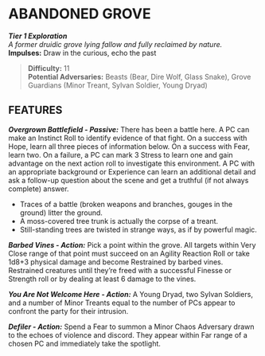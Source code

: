 # ABANDONED GROVE

***Tier 1 Exploration***  
*A former druidic grove lying fallow and fully reclaimed by nature.*  
**Impulses:** Draw in the curious, echo the past

> **Difficulty:** 11  
> **Potential Adversaries:** Beasts (Bear, Dire Wolf, Glass Snake), Grove Guardians (Minor Treant, Sylvan Soldier, Young Dryad)

## FEATURES

***Overgrown Battlefield - Passive:*** There has been a battle here. A PC can make an Instinct Roll to identify evidence of that fight. On a success with Hope, learn all three pieces of information below. On a success with Fear, learn two. On a failure, a PC can mark 3 Stress to learn one and gain advantage on the next action roll to investigate this environment. A PC with an appropriate background or Experience can learn an additional detail and ask a follow-up question about the scene and get a truthful (if not always complete) answer.

  - Traces of a battle (broken weapons and branches, gouges in the ground) litter the ground.
  - A moss-covered tree trunk is actually the corpse of a treant.
  - Still-standing trees are twisted in strange ways, as if by powerful magic.

***Barbed Vines - Action:*** Pick a point within the grove. All targets within Very Close range of that point must succeed on an Agility Reaction Roll or take 1d8+3 physical damage and become Restrained by barbed vines. Restrained creatures until they’re freed with a successful Finesse or Strength roll or by dealing at least 6 damage to the vines.

***You Are Not Welcome Here - Action:*** A Young Dryad, two Sylvan Soldiers, and a number of Minor Treants equal to the number of PCs appear to confront the party for their intrusion.

***Defiler - Action:*** Spend a Fear to summon a Minor Chaos Adversary drawn to the echoes of violence and discord. They appear within Far range of a chosen PC and immediately take the spotlight.
